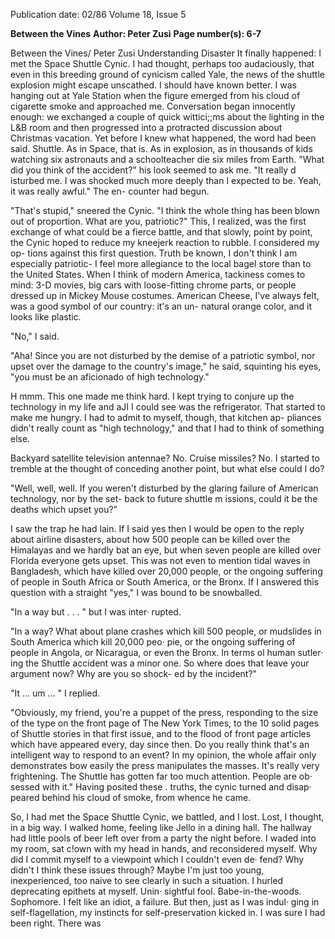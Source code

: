Publication date: 02/86
Volume 18, Issue 5

**Between the Vines**
**Author: Peter Zusi**
**Page number(s): 6-7**

Between the Vines/ Peter Zusi 
Understanding Disaster 
It finally happened: I met the Space 
Shuttle Cynic. I had thought, perhaps 
too audaciously, that even in this 
breeding ground of cynicism called 
Yale, the news of the shuttle explosion 
might escape unscathed. I should have 
known better. I was hanging out at 
Yale Station when the figure emerged 
from his cloud of cigarette smoke and 
approached me. Conversation began 
innocently enough: we exchanged a 
couple of quick wittici;;ms about the 
lighting in the L&B room and then 
progressed into a protracted discussion 
about Christmas vacation. Yet before I 
knew what happened, the word had 
been said. Shuttle. As in Space, that is. 
As in explosion, as in thousands of kids 
watching six 
astronauts and a 
schoolteacher die six miles from Earth. 
"What did you think of the accident?" 
his look seemed to ask me. "It really 
d isturbed me. I was shocked much 
more deeply than I expected to be. 
Yeah, it was really awful." The en-
counter had begun. 

"That's stupid," sneered the Cynic. 
"I think the whole thing has been 
blown out of proportion. What are you, 
patriotic?" This, I realized, was the 
first exchange of what could be a fierce 
battle, and that slowly, point by point, 
the Cynic hoped to reduce my kneejerk 
reaction to rubble. I considered my op-
tions against this first question. Truth 
be known, I don't think I am especially 
patriotic- I feel more allegiance to the 
local bagel store than to the United 
States. When I 
think of modern 
America, tackiness comes to mind: 
3-D movies, big cars with loose-fitting 
chrome parts, or people dressed up in 
Mickey Mouse costumes. American 
Cheese, I've always felt, was a good 
symbol of our country: it's an un-
natural orange color, and it looks like 
plastic. 

"No," I said. 

"Aha! Since you are not disturbed by 
the demise of a patriotic symbol, nor 
upset over the damage to the country's 
image," he said, squinting his eyes, 
"you must be an aficionado of high 
technology." 

H mmm. This one made me think 
hard. I kept trying to conjure up the 
technology in my life and aJI I could 
see was the refrigerator. That started 
to make me hungry. I had to admit to 
myself, 
though, 
that kitchen 
ap-
pliances didn't really count as "high 
technology," and that I had to think of 
something else. 

Backyard satellite 
television 
antennae? 
No. 
Cruise 
missiles? No. I started to tremble at the 
thought of conceding another point, 
but what else could I do? 


"Well, well, well. If you weren't 
disturbed by the glaring failure of 
American technology, nor by the set-
back to future shuttle m issions, could 
it be the deaths which upset you?" 

I saw the trap he had lain. If I said 
yes then I would be open to the reply 
about airline disasters, about how 500 
people 
can 
be 
killed over 
the 
Himalayas and we hardly bat an eye, 
but when seven people are killed over 
Florida everyone gets upset. This was 
not even to mention tidal waves in 
Bangladesh, which have killed over 
20,000 people, or the ongoing suffering 
of people in South Africa or South 
America, or the Bronx. If I answered 
this question with a straight "yes," I 
was bound to be snowballed. 

"In a way but . . . " but I was inter· 
rupted. 

"In a way? What about plane crashes 
which kill 500 people, or mudslides in 
South America which kill 20,000 peo· 
pie, or the ongoing suffering of people 
in Angola, or Nicaragua, or even 
the Bronx. In terms ol human sutler· 
ing the Shuttle accident was a minor 
one. So where does that leave your 
argument now? Why are you so shock-
ed by the incident?" 

"It ... um ... " I replied. 

"Obviously, my friend, you're a 
puppet of the press, responding to the 
size of the type on the front page of The 
New York Times, to the 10 solid pages of 
Shuttle stories in that first issue, and to 
the flood of front page articles which 
have appeared every, day since then. 
Do you really think that's an intelligent 
way to respond to an event? In my 
opinion, 
the whole affair only 
demonstrates bow easily the press 
manipulates the masses. It's really very 
frightening. The Shuttle has gotten far 
too much attention. People are ob· 
sessed with it." Having posited these .
truths, the cynic turned and disap· 
peared behind his cloud of smoke, 
from whence he came. 

So, I had met the Space Shuttle 
Cynic, we battled, and I lost. Lost, I 
thought, in a big way. I walked home, 
feeling like Jello in a dining hall. 
The hallway had little pools of beer 
left over from a party the night before. 
I waded into my room, sat c!own with 
my head in hands, and reconsidered 
myself. Why did I commit myself to a 
viewpoint which I couldn't even de· 
fend? Why didn't I think these issues 
through? Maybe I'm just too young, 
inexperienced, too naive to see clearly 
in 
such 
a 
situation. 
I 
hurled 
deprecating epithets at myself. Unin· 
sightful fool. 
Babe-in-the-woods. 
Sophomore. I felt like an idiot, a 
failure. But then, just as I was indul· 
ging in self-flagellation, my instincts 
for self-preservation kicked in. I was 
sure I had been right. There was